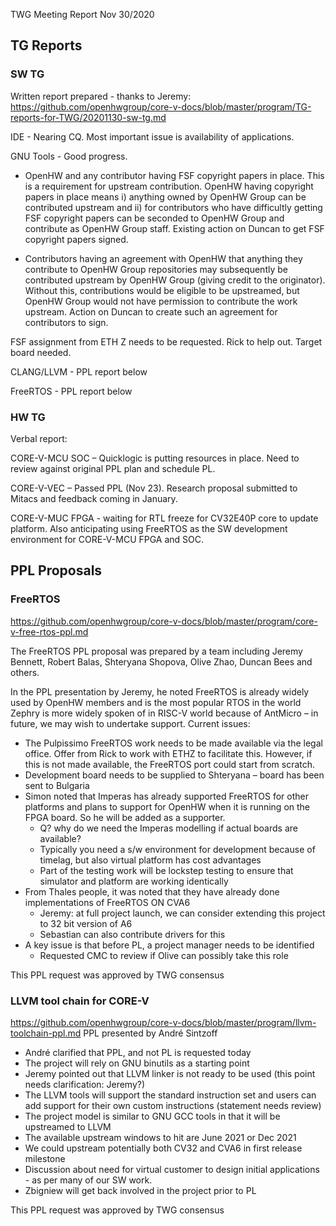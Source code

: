 TWG Meeting Report
Nov 30/2020

## TG Reports

### SW TG

Written report prepared - thanks to Jeremy:
https://github.com/openhwgroup/core-v-docs/blob/master/program/TG-reports-for-TWG/20201130-sw-tg.md

IDE - Nearing CQ. Most important issue is availability of applications. 

GNU Tools - Good progress. 
* OpenHW and any contributor having FSF copyright papers in place. This is a requirement for upstream contribution. OpenHW having copyright papers in place means i) anything owned by OpenHW Group can be contributed upstream and ii) for contributors who have difficultly getting FSF copyright papers can be seconded to OpenHW Group and contribute as OpenHW Group staff. Existing action on Duncan to get FSF copyright papers signed.

* Contributors having an agreement with OpenHW that anything they contribute to OpenHW Group repositories may subsequently be contributed upstream by OpenHW Group (giving credit to the originator). Without this, contributions would be eligible to be upstreamed, but OpenHW Group would not have permission to contribute the work upstream. Action on Duncan to create such an agreement for contributors to sign.


FSF assignment from ETH Z needs to be requested. Rick to help out. Target board needed. 

CLANG/LLVM - PPL report below

FreeRTOS - PPL report below


### HW TG
Verbal report:

CORE-V-MCU SOC – Quicklogic is putting resources in place. Need to review against original PPL plan and schedule PL.

CORE-V-VEC – Passed PPL (Nov 23). Research proposal submitted to Mitacs and feedback coming in January.

CORE-V-MUC FPGA - waiting for RTL freeze for CV32E40P core to update platform. Also anticipating using FreeRTOS as the SW development environment for CORE-V-MCU FPGA and SOC.



## PPL Proposals

### FreeRTOS 
https://github.com/openhwgroup/core-v-docs/blob/master/program/core-v-free-rtos-ppl.md

The FreeRTOS PPL proposal was prepared by a team including  Jeremy Bennett, Robert Balas, Shteryana Shopova, Olive Zhao, Duncan Bees and others.

In the PPL presentation by Jeremy, he noted
FreeRTOS is already widely used by OpenHW members and is the most popular RTOS in the world
Zephry is more widely spoken of in RISC-V world because of AntMicro – in future, we may wish to undertake support. 
Current issues:
* The Pulpissimo FreeRTOS work needs to be made available via the legal office. Offer from Rick to work with ETHZ to facilitate this. However, if this is not made available, the FreeRTOS port could start from scratch.
* Development board needs to be supplied to Shteryana – board has been sent to Bulgaria
* Simon noted that Imperas has already supported FreeRTOS for other platforms and plans to support for OpenHW when it is running on the FPGA board. So he will be added as a supporter.
  * Q? why do we need the Imperas modelling if actual boards are available?
  * Typically you need a s/w environment for development because of timelag, but also virtual platform has cost advantages
  * Part of the testing work will be lockstep testing to ensure that simulator and platform are working identically 
* From Thales people, it was noted that they have already done implementations of FreeRTOS ON CVA6
  * Jeremy: at full project launch, we can consider extending this project to 32 bit version of A6
  * Sebastian can also contribute drivers for this 
* A key issue is that before PL, a project manager needs to be identified
  * Requested CMC to review if Olive can possibly take this role
  
This PPL request was approved by TWG consensus





### LLVM tool chain for CORE-V
https://github.com/openhwgroup/core-v-docs/blob/master/program/llvm-toolchain-ppl.md
PPL presented by André Sintzoff

* André clarified that PPL, and not PL is requested today
* The project will rely on GNU binutils as a starting point
* Jeremy pointed out that LLVM linker is not ready to be used (this point needs clarification: Jeremy?)
* The LLVM tools will support the standard instruction set and users can add support for their own custom instructions (statement needs review)
* The project model is similar to GNU GCC tools in that it will be upstreamed to LLVM
* The available upstream windows to hit are June 2021 or Dec 2021
* We could upstream potentially both CV32 and CVA6 in first release milestone
* Discussion about need for virtual customer to design initial applications - as per many of our SW work.
* Zbigniew will get back involved in the project prior to PL

This PPL request was approved by TWG consensus

